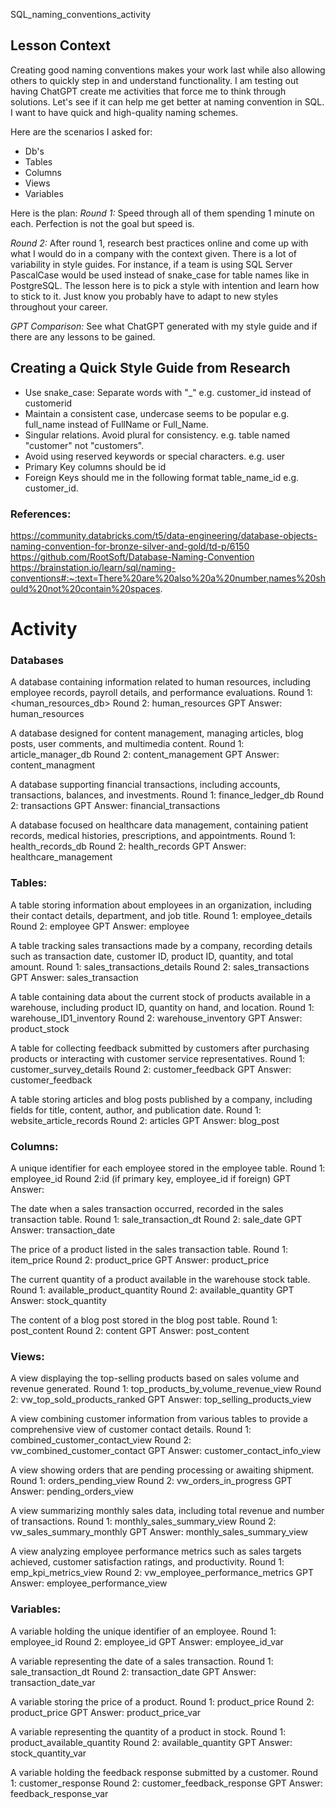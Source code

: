 SQL_naming_conventions_activity

## Lesson Context
Creating good naming conventions makes your work last while also allowing others to quickly step in and understand functionality.
I am testing out having ChatGPT create me activities that force me to think through solutions. Let's see if it can help me get better at naming convention in SQL. I want to have quick and high-quality naming schemes.

Here are the scenarios I asked for:
- Db's
- Tables
- Columns
- Views
- Variables

Here is the plan:
*Round 1:* Speed through all of them spending 1 minute on each. Perfection is not the goal but speed is. 

*Round 2:* After round 1, research best practices online and come up with what I would do in a company with the context given. There is a lot of variability in style guides. For instance, if a team is using SQL Server PascalCase would be used instead of snake_case for table names like in PostgreSQL. The lesson here is to pick a style with intention and learn how to stick to it. Just know you probably have to adapt to new styles throughout your career.

*GPT Comparison:* See what ChatGPT generated with my style guide and if there are any lessons to be gained.

## Creating a Quick Style Guide from Research
- Use snake_case: Separate words with "_" e.g. customer_id instead of customerid
- Maintain a consistent case, undercase seems to be popular e.g. full_name instead of FullName or Full_Name.
- Singular relations. Avoid plural for consistency. e.g. table named "customer" not "customers". 
- Avoid using reserved keywords or special characters. e.g. user
- Primary Key columns should be id
- Foreign Keys should me in the following format table_name_id e.g. customer_id.

### References:
https://community.databricks.com/t5/data-engineering/database-objects-naming-convention-for-bronze-silver-and-gold/td-p/6150
https://github.com/RootSoft/Database-Naming-Convention
https://brainstation.io/learn/sql/naming-conventions#:~:text=There%20are%20also%20a%20number,names%20should%20not%20contain%20spaces.

# Activity 

### Databases
A database containing information related to human resources, including employee records, payroll details, and performance evaluations.
Round 1: <human_resources_db>
Round 2: human_resources
GPT Answer: human_resources 

A database designed for content management, managing articles, blog posts, user comments, and multimedia content.
Round 1: article_manager_db 
Round 2: content_management
GPT Answer: content_managment

A database supporting financial transactions, including accounts, transactions, balances, and investments.
Round 1: finance_ledger_db
Round 2: transactions
GPT Answer: financial_transactions

A database focused on healthcare data management, containing patient records, medical histories, prescriptions, and appointments.
Round 1: health_records_db
Round 2: health_records
GPT Answer: healthcare_management

### Tables:
A table storing information about employees in an organization, including their contact details, department, and job title.
Round 1: employee_details
Round 2: employee
GPT Answer: employee

A table tracking sales transactions made by a company, recording details such as transaction date, customer ID, product ID, quantity, and total amount.
Round 1: sales_transactions_details
Round 2: sales_transactions
GPT Answer: sales_transaction

A table containing data about the current stock of products available in a warehouse, including product ID, quantity on hand, and location.
Round 1: warehouse_ID1_inventory
Round 2: warehouse_inventory
GPT Answer: product_stock

A table for collecting feedback submitted by customers after purchasing products or interacting with customer service representatives.
Round 1: customer_survey_details
Round 2: customer_feedback
GPT Answer: customer_feedback

A table storing articles and blog posts published by a company, including fields for title, content, author, and publication date.
Round 1: website_article_records
Round 2: articles
GPT Answer: blog_post

### Columns:
A unique identifier for each employee stored in the employee table.
Round 1: employee_id
Round 2:id (if primary key, employee_id if foreign)
GPT Answer:

The date when a sales transaction occurred, recorded in the sales transaction table.
Round 1: sale_transaction_dt
Round 2: sale_date
GPT Answer: transaction_date

The price of a product listed in the sales transaction table.
Round 1: item_price
Round 2: product_price
GPT Answer: product_price

The current quantity of a product available in the warehouse stock table.
Round 1: available_product_quantity
Round 2: available_quantity
GPT Answer: stock_quantity

The content of a blog post stored in the blog post table.
Round 1: post_content
Round 2: content
GPT Answer: post_content

### Views:

A view displaying the top-selling products based on sales volume and revenue generated.
Round 1: top_products_by_volume_revenue_view
Round 2: vw_top_sold_products_ranked
GPT Answer: top_selling_products_view

A view combining customer information from various tables to provide a comprehensive view of customer contact details.
Round 1: combined_customer_contact_view
Round 2: vw_combined_customer_contact
GPT Answer: customer_contact_info_view

A view showing orders that are pending processing or awaiting shipment.
Round 1: orders_pending_view
Round 2: vw_orders_in_progress
GPT Answer: pending_orders_view

A view summarizing monthly sales data, including total revenue and number of transactions.
Round 1: monthly_sales_summary_view
Round 2: vw_sales_summary_monthly
GPT Answer: monthly_sales_summary_view

A view analyzing employee performance metrics such as sales targets achieved, customer satisfaction ratings, and productivity.
Round 1: emp_kpi_metrics_view
Round 2: vw_employee_performance_metrics
GPT Answer: employee_performance_view

### Variables:
A variable holding the unique identifier of an employee.
Round 1: employee_id
Round 2: employee_id
GPT Answer: employee_id_var

A variable representing the date of a sales transaction.
Round 1: sale_transaction_dt
Round 2: transaction_date
GPT Answer: transaction_date_var

A variable storing the price of a product.
Round 1: product_price
Round 2: product_price
GPT Answer: product_price_var

A variable representing the quantity of a product in stock.
Round 1: product_available_quantity
Round 2: available_quantity
GPT Answer: stock_quantity_var

A variable holding the feedback response submitted by a customer.
Round 1: customer_response
Round 2: customer_feedback_response
GPT Answer: feedback_response_var
